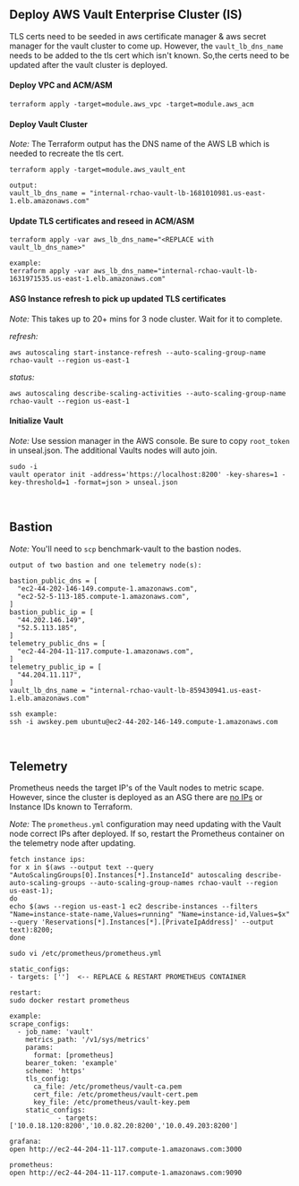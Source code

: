 ## Deploy AWS Vault Enterprise Cluster (IS)

TLS certs need to be seeded in aws certificate manager & aws secret manager for the vault cluster to come up. However, the `vault_lb_dns_name` needs to be added to the tls cert which isn't known. So,the certs need to be updated after the vault cluster is deployed.


#### Deploy VPC and ACM/ASM

```
terraform apply -target=module.aws_vpc -target=module.aws_acm
```

#### Deploy Vault Cluster

*Note:* The Terraform output has the DNS name of the AWS LB which is needed to recreate the tls cert.
```
terraform apply -target=module.aws_vault_ent
```
```
output:
vault_lb_dns_name = "internal-rchao-vault-lb-1681010981.us-east-1.elb.amazonaws.com"
```

#### Update TLS certificates and reseed in ACM/ASM

```
terraform apply -var aws_lb_dns_name="<REPLACE with vault_lb_dns_name>"
```
```
example:
terraform apply -var aws_lb_dns_name="internal-rchao-vault-lb-1631971535.us-east-1.elb.amazonaws.com"
```

#### ASG Instance refresh to pick up updated TLS certificates

*Note:* This takes up to 20+ mins for 3 node cluster. Wait for it to complete.

*refresh:*
```
aws autoscaling start-instance-refresh --auto-scaling-group-name rchao-vault --region us-east-1
```
*status:*
```
aws autoscaling describe-scaling-activities --auto-scaling-group-name rchao-vault --region us-east-1
```

#### Initialize Vault

*Note:* Use session manager in the AWS console. Be sure to copy `root_token` in unseal.json. The additional Vaults nodes will auto join.
```
sudo -i
vault operator init -address='https://localhost:8200' -key-shares=1 -key-threshold=1 -format=json > unseal.json
```
<br>

## Bastion

*Note:* You'll need to `scp` benchmark-vault to the bastion nodes.

```
output of two bastion and one telemetry node(s):

bastion_public_dns = [
  "ec2-44-202-146-149.compute-1.amazonaws.com",
  "ec2-52-5-113-185.compute-1.amazonaws.com",
]
bastion_public_ip = [
  "44.202.146.149",
  "52.5.113.185",
]
telemetry_public_dns = [
  "ec2-44-204-11-117.compute-1.amazonaws.com",
]
telemetry_public_ip = [
  "44.204.11.117",
]
vault_lb_dns_name = "internal-rchao-vault-lb-859430941.us-east-1.elb.amazonaws.com"
```
```
ssh example:
ssh -i awskey.pem ubuntu@ec2-44-202-146-149.compute-1.amazonaws.com
```
<br>

## Telemetry

Prometheus needs the target IP's of the Vault nodes to metric scape. However, since the cluster is deployed as an ASG there are [no IPs](https://github.com/hashicorp/terraform-provider-aws/issues/511)  or Instance IDs known to Terraform.

*Note:* The `prometheus.yml` configuration may need updating with the Vault node correct IPs after deployed. If so, restart the Prometheus container on the telemetry node after updating.

```
fetch instance ips:
for x in $(aws --output text --query "AutoScalingGroups[0].Instances[*].InstanceId" autoscaling describe-auto-scaling-groups --auto-scaling-group-names rchao-vault --region us-east-1);
do
echo $(aws --region us-east-1 ec2 describe-instances --filters "Name=instance-state-name,Values=running" "Name=instance-id,Values=$x" --query 'Reservations[*].Instances[*].[PrivateIpAddress]' --output text):8200;
done
```
```
sudo vi /etc/prometheus/prometheus.yml

static_configs:
- targets: ['']  <-- REPLACE & RESTART PROMETHEUS CONTAINER

restart:
sudo docker restart prometheus

example:
scrape_configs:
  - job_name: 'vault'
    metrics_path: '/v1/sys/metrics'
    params:
      format: [prometheus]
    bearer_token: 'example'
    scheme: 'https'
    tls_config:
      ca_file: /etc/prometheus/vault-ca.pem
      cert_file: /etc/prometheus/vault-cert.pem
      key_file: /etc/prometheus/vault-key.pem
    static_configs:
            - targets: ['10.0.18.120:8200','10.0.82.20:8200','10.0.49.203:8200']
```
```
grafana:
open http://ec2-44-204-11-117.compute-1.amazonaws.com:3000

prometheus:
open http://ec2-44-204-11-117.compute-1.amazonaws.com:9090
```
